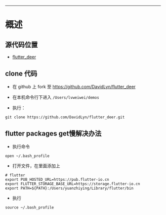 ---
# 概述

## 源代码位置

+ [flutter_deer](https://github.com/simplezhli/flutter_deer)

## clone 代码

+ 在 github 上 fork 至 https://github.com/DavidLyn/flutter_deer

+ 在本机命令行下进入 `/Users/lvweiwei/demos`

+ 执行： 

```
git clone https://github.com/DavidLyn/flutter_deer.git
```

## flutter packages get慢解决办法

+ 执行命令

```
open ~/.bash_profile
```

+ 打开文件，在里面添加上

```
# flutter
export PUB_HOSTED_URL=https://pub.flutter-io.cn
export FLUTTER_STORAGE_BASE_URL=https://storage.flutter-io.cn
export PATH=${PATH}:/Users/yuanzhiying/Library/flutter/bin
```

+ 执行

```
source ~/.bash_profile
```




